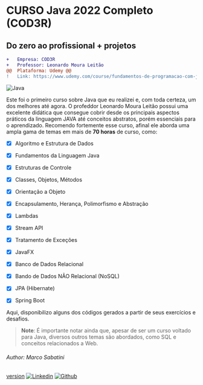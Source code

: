 # CURSO Java 2022 Completo (COD3R)
## Do zero ao profissional + projetos


```diff
+   Empresa: COD3R
+   Professor: Leonardo Moura Leitão
@@  Plataforma: Udemy @@
!   Link: https://www.udemy.com/course/fundamentos-de-programacao-com-java
```
![Java](https://img.shields.io/badge/Java-%23FFac45.svg?&style=for-the-badge&logo=java&logoColor=white&color=yellow)


Este foi o primeiro curso sobre Java que eu realizei e, com toda certeza, um dos melhores até agora.
O profeddor Leonardo Moura Leitão possui uma excelente didática que consegue cobrir desde os principais aspectos práticos da linguagem JAVA até conceitos abstratos, porém essenciais para o aprendizado.
Recomendo fortemente esse curso, afinal ele aborda uma ampla gama de temas em mais de **70 horas** de curso, como:

   - [x] Algoritmo e Estrutura de Dados
   - [x] Fundamentos da Linguagem Java
   - [x] Estruturas de Controle
   - [x] Classes, Objetos, Métodos
   - [x] Orientação a Objeto
   - [x] Encapsulamento, Herança, Polimorfismo e Abstração
   - [x] Lambdas
   - [x] Stream API
   - [x] Tratamento de Exceções
   - [x] JavaFX
   - [x] Banco de Dados Relacional
   - [x] Bando de Dados NÃO Relacional (NoSQL)
   - [x] JPA (Hibernate)
   - [x] Spring Boot
 


Aqui, disponibilizo alguns dos códigos gerados a partir de seus exercícios e desafios.


> **Note**: É importante notar ainda que, apesar de ser um curso voltado para Java, diversos outros temas são abordados, como SQL e conceitos relacionados a Web.



###### Author: Marco Sabatini
[version](https://img.shields.io/badge/version-1.0.4-blue)
[![Linkedin](https://img.shields.io/badge/linkedin-%230077B5.svg?&style=for-the-badge&logo=linkedin&logoColor=white)](https://www.linkedin.com/in/marcoantoniosabatini/)
[![Github](http://img.shields.io/badge/github-%231877F2.svg?&style=for-the-badge&logo=github&logoColor=white&color=black)](https://github.com/marsabatini)
